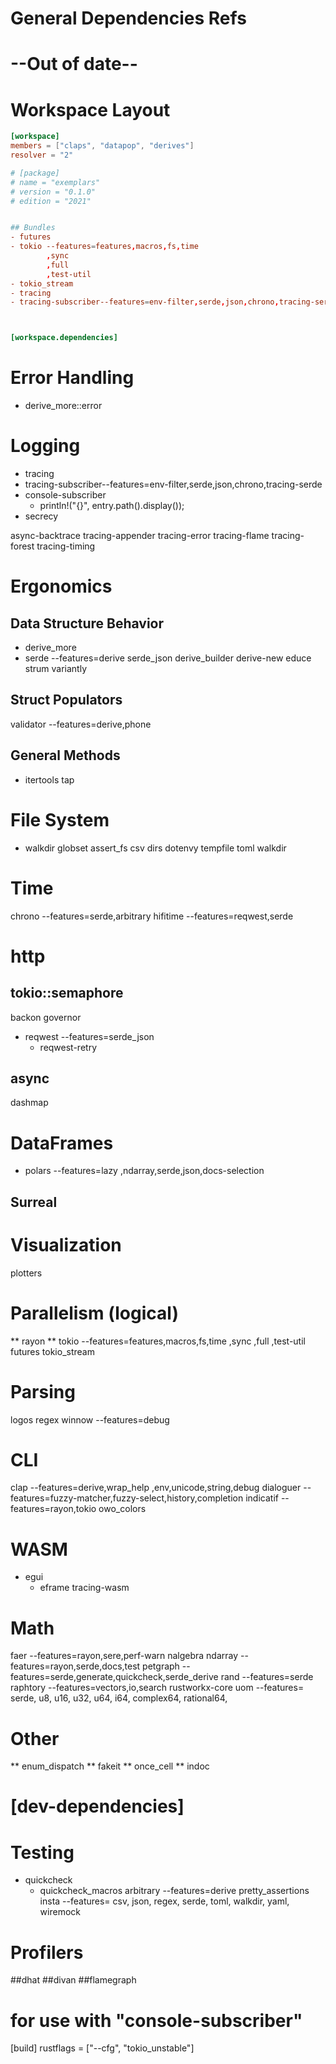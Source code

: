 # General Dependencies Refs

# --Out of date--
# Workspace Layout
```toml
[workspace]
members = ["claps", "datapop", "derives"]
resolver = "2"

# [package]
# name = "exemplars"
# version = "0.1.0"
# edition = "2021"


## Bundles
- futures
- tokio --features=features,macros,fs,time
        ,sync
        ,full
        ,test-util
- tokio_stream
- tracing
- tracing-subscriber--features=env-filter,serde,json,chrono,tracing-serde 



[workspace.dependencies]
```
# Error Handling
- derive_more::error

# Logging
- tracing
 - tracing-subscriber--features=env-filter,serde,json,chrono,tracing-serde 
 - console-subscriber
   - println!("{}", entry.path().display());
- secrecy

async-backtrace
tracing-appender
tracing-error
tracing-flame
tracing-forest
tracing-timing

# Ergonomics
## Data Structure Behavior
- derive_more
- serde --features=derive
serde_json
derive_builder
derive-new
educe
strum
variantly
## Struct Populators
validator --features=derive,phone

## General Methods
- itertools
tap

# File System
- walkdir
globset
assert_fs
csv
dirs
dotenvy
tempfile
toml
walkdir

# Time
chrono --features=serde,arbitrary
hifitime --features=reqwest,serde

# http
## tokio::semaphore
backon
governor
- reqwest --features=serde_json
  - reqwest-retry

## async
dashmap

# DataFrames
-  polars --features=lazy
                ,ndarray,serde,json,docs-selection
## Surreal
# Visualization
plotters

# Parallelism (logical)
** rayon
** tokio --features=features,macros,fs,time
        ,sync
        ,full
        ,test-util
   futures
   tokio_stream

# Parsing
logos
regex
winnow --features=debug

# CLI
clap --features=derive,wrap_help
                ,env,unicode,string,debug
dialoguer --features=fuzzy-matcher,fuzzy-select,history,completion
indicatif --features=rayon,tokio
owo_colors

# WASM
- egui
  - eframe
tracing-wasm

# Math
faer --features=rayon,sere,perf-warn
nalgebra
ndarray --features=rayon,serde,docs,test
petgraph --features=serde,generate,quickcheck,serde_derive
rand --features=serde
raphtory --features=vectors,io,search
rustworkx-core
uom --features=
        serde,
        u8,
        u16,
        u32,
        u64,
        i64,
        complex64,
        rational64,


# Other
** enum_dispatch
** fakeit
** once_cell
** indoc


# [dev-dependencies]
# Testing
- quickcheck
  - quickcheck_macros
arbitrary --features=derive
pretty_assertions 
insta --features=
        csv,
        json,
        regex,
        serde,
        toml,
        walkdir,
        yaml,
wiremock

# Profilers
##dhat
##divan
##flamegraph

# for use with "console-subscriber"
[build]
rustflags = ["--cfg", "tokio_unstable"]
